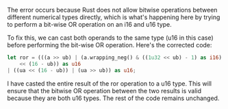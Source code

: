 The error occurs because Rust does not allow bitwise operations between different numerical types directly, which is what's happening here by trying to perform a bit-wise OR operation on an i16 and u16 type.

To fix this, we can cast both operands to the same type (u16 in this case) before performing the bit-wise OR operation. Here's the corrected code:

```rust
let ror = (((a >> ub) | (a.wrapping_neg() & ((1u32 << ub) - 1) as i16).wrapping_neg()) 
    << (16 - ub)) as u16 
| ((ua << (16 - ub)) | (ua >> ub)) as u16;
```

I have casted the entire result of the ror operation to a u16 type. This will ensure that the bitwise OR operation between the two results is valid because they are both u16 types. The rest of the code remains unchanged.
